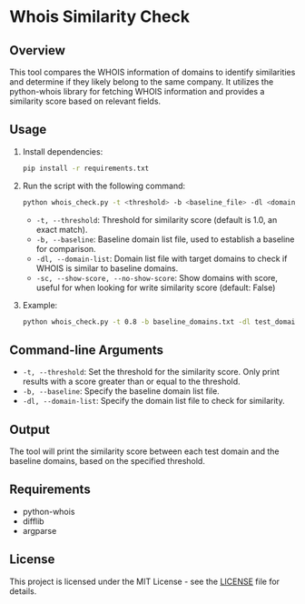 # Whois Similarity Check

## Overview

This tool compares the WHOIS information of domains to identify similarities and determine if they likely belong to the same company. It utilizes the python-whois library for fetching WHOIS information and provides a similarity score based on relevant fields.

## Usage

1. Install dependencies:
    ```bash
    pip install -r requirements.txt
    ```

2. Run the script with the following command:
    ```bash
    python whois_check.py -t <threshold> -b <baseline_file> -dl <domain_list_file>
    ```

    - `-t, --threshold`: Threshold for similarity score (default is 1.0, an exact match).
    - `-b, --baseline`: Baseline domain list file, used to establish a baseline for comparison.
    - `-dl, --domain-list`: Domain list file with target domains to check if WHOIS is similar to baseline domains.
    - `-sc, --show-score, --no-show-score`: Show domains with score, useful for when looking for write similarity score (default: False)

3. Example:
    ```bash
    python whois_check.py -t 0.8 -b baseline_domains.txt -dl test_domains.txt
    ```

## Command-line Arguments

- `-t, --threshold`: Set the threshold for the similarity score. Only print results with a score greater than or equal to the threshold.
- `-b, --baseline`: Specify the baseline domain list file.
- `-dl, --domain-list`: Specify the domain list file to check for similarity.

## Output

The tool will print the similarity score between each test domain and the baseline domains, based on the specified threshold.

## Requirements

- python-whois
- difflib
- argparse 

## License

This project is licensed under the MIT License - see the [LICENSE](LICENSE) file for details.
